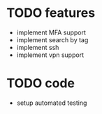# TODO features
* implement MFA support
* implement search by tag
* implement ssh
* implement vpn support

# TODO code
* setup automated testing